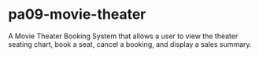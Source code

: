 # pa09-movie-theater
A Movie Theater Booking System that allows a user to view the theater seating chart, book a seat, cancel a booking, and display a sales summary.
